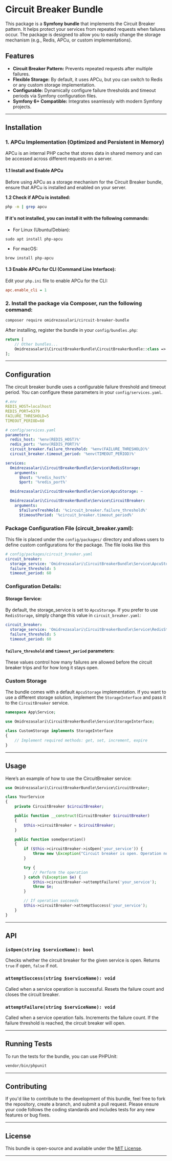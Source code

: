 
# Circuit Breaker Bundle
This package is a **Symfony bundle** that implements the Circuit Breaker pattern. It helps protect your services from repeated requests when failures occur. The package is designed to allow you to easily change the storage mechanism (e.g., Redis, APCu, or custom implementations).

## Features
- **Circuit Breaker Pattern:** Prevents repeated requests after multiple failures.
- **Flexible Storage:** By default, it uses APCu, but you can switch to Redis or any custom storage implementation.
- **Configurable:** Dynamically configure failure thresholds and timeout periods via Symfony configuration files.
- **Symfony 6+ Compatible:** Integrates seamlessly with modern Symfony projects.

---

## Installation

### 1. APCu Implementation (Optimized and Persistent in Memory)

APCu is an internal PHP cache that stores data in shared memory and can be accessed across different requests on a server.
#### 1.1 Install and Enable APCu

Before using APCu as a storage mechanism for the Circuit Breaker bundle, ensure that APCu is installed and enabled on your server.

**1.2 Check if APCu is installed:**

```bash
php -m | grep apcu
````

#### If it's not installed, you can install it with the following commands:
* For Linux (Ubuntu/Debian):
````
sudo apt install php-apcu
````
* For macOS:
````
brew install php-apcu
````

#### 1.3 Enable APCu for CLI (Command Line Interface):

Edit your ``php.ini`` file to enable APCu for the CLI:
````ini
apc.enable_cli = 1
````

### 2. Install the package via Composer, run the following command:

```bash
composer require omidrezasalari/circuit-breaker-bundle
````

After installing, register the bundle in your `config/bundles.php`:

```php
return [
    // Other bundles...
    Omidrezasalari\CircuitBreakerBundle\CircuitBreakerBundle::class => ['all' => true],
];
```

---

## Configuration

The circuit breaker bundle uses a configurable failure threshold and timeout period. You can configure these parameters in your `config/services.yaml`.

```yaml
#.env
REDIS_HOST=localhost
REDIS_PORT=6379
FAILURE_THRESHOLD=5
TIMEOUT_PERIOD=60
```


```yaml
# config/services.yaml
parameters:
  redis_host: '%env(REDIS_HOST)%'
  redis_port: '%env(REDIS_PORT)%'
  circuit_breaker.failure_threshold: '%env(FAILURE_THRESHOLD)%'
  circuit_breaker.timeout_period: '%env(TIMEOUT_PERIOD)%'

services:
  Omidrezasalari\CircuitBreakerBundle\Service\RedisStorage:
    arguments:
      $host: '%redis_host%'
      $port: '%redis_port%'

  Omidrezasalari\CircuitBreakerBundle\Service\ApcuStorage: ~

  Omidrezasalari\CircuitBreakerBundle\Service\CircuitBreaker:
    arguments:
      $failureTreshHold: '%circuit_breaker.failure_threshold%'
      $timeoutPeriod: '%circuit_breaker.timeout_period%'

```
### Package Configuration File (circuit_breaker.yaml):
This file is placed under the ```config/packages/``` directory and allows users to define custom configurations for the package. The file looks like this

```yaml
# config/packages/circuit_breaker.yaml
circuit_breaker:
  storage_service: 'Omidrezasalari\CircuitBreakerBundle\Service\ApcuStorage'
  failure_threshold: 5
  timeout_period: 60
```

### Configuration Details:
#### Storage Service:
By default, the storage_service is set to ```ApcuStorage```. If you prefer to use ```RedisStorage```, simply change this value in ```circuit_breaker.yaml```:
````yaml
circuit_breaker:
  storage_service: 'Omidrezasalari\CircuitBreakerBundle\Service\RedisStorage'
  failure_threshold: 5
  timeout_period: 60 
````
#### ```failure_threshold``` and ```timeout_period``` parameters:
These values control how many failures are allowed before the circuit breaker trips and for how long it stays open.
### Custom Storage

The bundle comes with a default `ApcuStorage` implementation. If you want to use a different storage solution, implement the `StorageInterface` and pass it to the `CircuitBreaker` service.

```php
namespace App\Service;

use Omidrezasalari\CircuitBreakerBundle\Service\StorageInterface;

class CustomStorage implements StorageInterface
{
    // Implement required methods: get, set, increment, expire
}
```

---

## Usage

Here’s an example of how to use the CircuitBreaker service:

```php
use Omidrezasalari\CircuitBreakerBundle\Service\CircuitBreaker;

class YourService
{
    private CircuitBreaker $circuitBreaker;

    public function __construct(CircuitBreaker $circuitBreaker)
    {
        $this->circuitBreaker = $circuitBreaker;
    }

    public function someOperation()
    {
        if ($this->circuitBreaker->isOpen('your_service')) {
            throw new \Exception("Circuit breaker is open. Operation not allowed.");
        }

        try {
            // Perform the operation
        } catch (\Exception $e) {
            $this->circuitBreaker->attemptFailure('your_service');
            throw $e;
        }

        // If operation succeeds
        $this->circuitBreaker->attemptSuccess('your_service');
    }
}
```

---

## API

### `isOpen(string $serviceName): bool`

Checks whether the circuit breaker for the given service is open. Returns `true` if open, `false` if not.

### `attemptSuccess(string $serviceName): void`

Called when a service operation is successful. Resets the failure count and closes the circuit breaker.

### `attemptFailure(string $serviceName): void`

Called when a service operation fails. Increments the failure count. If the failure threshold is reached, the circuit breaker will open.

---

## Running Tests

To run the tests for the bundle, you can use PHPUnit:

```bash
vendor/bin/phpunit 
```

---

## Contributing

If you'd like to contribute to the development of this bundle, feel free to fork the repository, create a branch, and submit a pull request. Please ensure your code follows the coding standards and includes tests for any new features or bug fixes.

---

## License

This bundle is open-source and available under the [MIT License](LICENSE).

---
